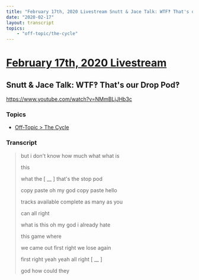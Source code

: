 ```yaml
---
title: "February 17th, 2020 Livestream Snutt & Jace Talk: WTF‽ That's our Drop Pod‽"
date: "2020-02-17"
layout: transcript
topics:
    - "off-topic/the-cycle"
---
```

# [February 17th, 2020 Livestream](../2020-02-17.md)
## Snutt & Jace Talk: WTF‽ That's our Drop Pod‽
https://www.youtube.com/watch?v=NMmBLjJHb3c

### Topics
* [Off-Topic > The Cycle](../topics/off-topic/the-cycle.md)

### Transcript

> but i don't know how much what what is
> 
> this
> 
> what the [ __ ] that's the stop pod
> 
> copy paste oh my god copy paste hello
> 
> tracks available complete as many as you
> 
> can all right
> 
> what is this oh my god i already hate
> 
> this game where
> 
> we came out first right we lose again
> 
> first right yeah yeah all right [ __ ]
> 
> god how could they
> 
